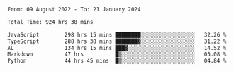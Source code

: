 
<!--START_SECTION:waka-->

```txt
From: 09 August 2022 - To: 21 January 2024

Total Time: 924 hrs 38 mins

JavaScript        298 hrs 15 mins ████████░░░░░░░░░░░░░░░░░   32.26 %
TypeScript        288 hrs 38 mins ███████▓░░░░░░░░░░░░░░░░░   31.22 %
AL                134 hrs 15 mins ███▓░░░░░░░░░░░░░░░░░░░░░   14.52 %
Markdown          47 hrs          █▒░░░░░░░░░░░░░░░░░░░░░░░   05.08 %
Python            44 hrs 45 mins  █▒░░░░░░░░░░░░░░░░░░░░░░░   04.84 %
```

<!--END_SECTION:waka-->











